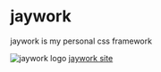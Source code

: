 # jaywork
jaywork is my personal css framework



![jaywork logo](img/favicon.svg) [jaywork site](https://jaywork.ga)